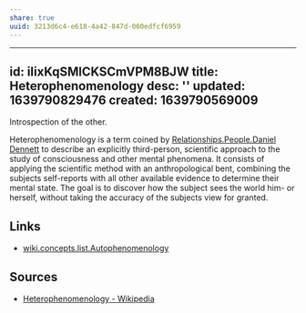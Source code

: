```yaml
---
share: true
uuid: 3213d6c4-e618-4a42-847d-060edfcf6959
---
```

---
id: iIixKqSMlCKSCmVPM8BJW
title: Heterophenomenology
desc: ''
updated: 1639790829476
created: 1639790569009
---

Introspection of the other.

Heterophenomenology is a term coined by [Relationships.People.Daniel Dennett](/undefined) to describe an explicitly third-person, scientific approach to the study of consciousness and other mental phenomena. It consists of applying the scientific method with an anthropological bent, combining the subjects self-reports with all other available evidence to determine their mental state. The goal is to discover how the subject sees the world him- or herself, without taking the accuracy of the subjects view for granted.

## Links

* [wiki.concepts.list.Autophenomenology](/undefined)

## Sources

* [Heterophenomenology - Wikipedia](https://en.wikipedia.org/wiki/Heterophenomenology)